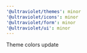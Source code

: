 ```yaml
---
'@ultraviolet/themes': minor
'@ultraviolet/icons': minor
'@ultraviolet/form': minor
'@ultraviolet/ui': minor
---
```


Theme colors update
